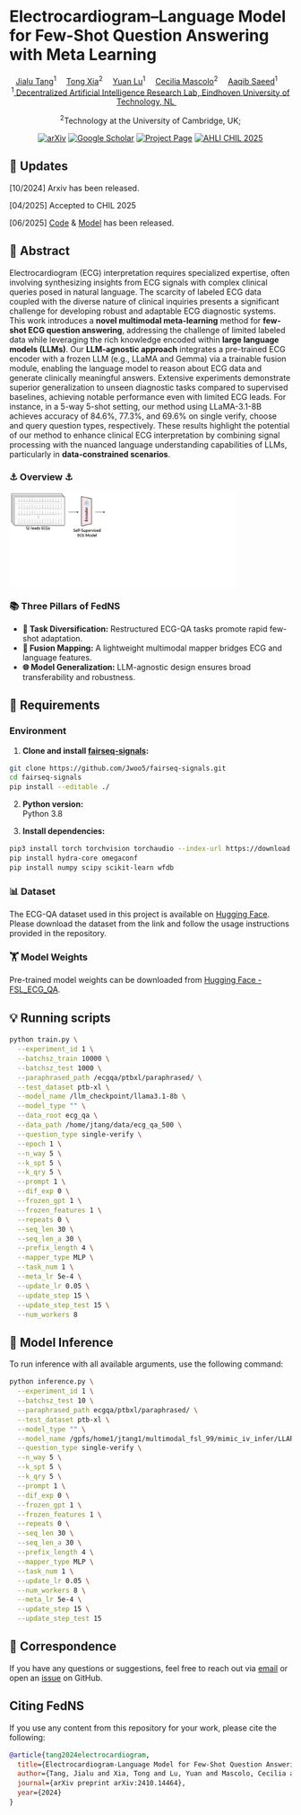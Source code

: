 # Electrocardiogram–Language Model for Few-Shot Question Answering with Meta Learning
<div align="center">

<div>
    <a href='https://tang-jia-lu.github.io/' target='_blank'>Jialu Tang</a><sup>1</sup>&emsp;
    <a href='https://xtxiatong.github.io/' target='_blank'>Tong Xia</a><sup>2</sup>&emsp;
    <a href=https://www.tue.nl/en/research/researchers/yuan-lu' target='_blank'>Yuan Lu</a><sup>1</sup>&emsp;
    <a href='https://www.cl.cam.ac.uk/~cm542/' target='_blank'>Cecilia Mascolo</a><sup>2</sup>&emsp;
    <a href='https://aqibsaeed.github.io/' target='_blank'>Aaqib Saeed</a><sup>1</sup>&emsp;
</div>
<div>
<sup>1</sup><a href="https://www.tue.nl/en/our-university/departments/industrial-design/research/our-research-labs/decentralized-artificial-intelligence-research-lab" target="_blank" rel="noopener noreferrer">
                        Decentralized Artificial Intelligence Research Lab, Eindhoven University of Technology, NL
                      </a>&emsp;

<sup>2</sup>Technology at the University of Cambridge, UK;
</div>
</div>


<div align="center">

[![arXiv](https://img.shields.io/badge/arXiv-2409.02189-blue?logo=arxiv&logoColor=orange)](https://arxiv.org/html/2410.14464v1)
[![Google Scholar](https://img.shields.io/badge/Google%20Scholar-Citations-purple.svg)](https://scholar.google.nl/scholar?cluster=4185769924704359587&hl=zh-CN&as_sdt=0,5&as_vis=1)
[![Project Page](https://img.shields.io/badge/Project%20Page-Online-brightgreen)](https://tang-jia-lu.github.io/projects/ECG_QA/)
[![AHLI CHIL 2025](https://img.shields.io/badge/IEEE%20CHIL%202025-Accepted-yellow.svg)](https://ieeexplore.ieee.org/document/10888594)

</div>


## 📢 Updates

[10/2024] Arxiv has been released.

[04/2025] Accepted to CHIL 2025

[06/2025] [Code](link) & [Model](link) has been released.


## 📝 Abstract
Electrocardiogram (ECG) interpretation requires specialized expertise, often involving synthesizing insights from ECG signals with complex clinical queries posed in natural language. The scarcity of labeled ECG data coupled with the diverse nature of clinical inquiries presents a significant challenge for developing robust and adaptable ECG diagnostic systems. This work introduces a **novel multimodal meta-learning** method for **few-shot ECG question answering**, addressing the challenge of limited labeled data while leveraging the rich knowledge encoded within **large language models (LLMs)**. Our **LLM-agnostic approach** integrates a pre-trained ECG encoder with a frozen LLM (e.g., LLaMA and Gemma) via a trainable fusion module, enabling the language model to reason about ECG data and generate clinically meaningful answers. Extensive experiments demonstrate superior generalization to unseen diagnostic tasks compared to supervised baselines, achieving notable performance even with limited ECG leads. For instance, in a 5-way 5-shot setting, our method using LLaMA-3.1-8B achieves accuracy of 84.6%, 77.3%, and 69.6% on single verify, choose and query question types, respectively. These results highlight the potential of our method to enhance clinical ECG interpretation by combining signal processing with the nuanced language understanding capabilities of LLMs, particularly in **data-constrained scenarios**.

<div align="left">
<h3>⚓ Overview ⚓</h3>
<img src="img/model_structure.gif" width="80%">
<h3>📚 Three Pillars of FedNS</h3>
</div>

- **🧩 Task Diversification:** Restructured ECG-QA tasks promote rapid few-shot adaptation.
- **🔗 Fusion Mapping:** A lightweight multimodal mapper bridges ECG and language features.
- **🌐 Model Generalization:** LLM-agnostic design ensures broad transferability and robustness.

## 🔧 Requirements
###  Environment 

1. **Clone and install [fairseq-signals](https://github.com/Jwoo5/fairseq-signals):**
  ```bash
  git clone https://github.com/Jwoo5/fairseq-signals.git
  cd fairseq-signals
  pip install --editable ./
  ```

2. **Python version:**  
  Python 3.8

3. **Install dependencies:**
  ```bash
  pip3 install torch torchvision torchaudio --index-url https://download.pytorch.org/whl/cu118
  pip install hydra-core omegaconf
  pip install numpy scipy scikit-learn wfdb
  ```


### 📊 Dataset

The ECG-QA dataset used in this project is available on [Hugging Face](https://huggingface.co/datasets/jialucode/FSL_ECG_QA_Dataset/). Please download the dataset from the link and follow the usage instructions provided in the repository.

### 🏋️ Model Weights

Pre-trained model weights can be downloaded from [Hugging Face - FSL_ECG_QA](https://huggingface.co/jialucode/FSL_ECG_QA/).

## 💡 Running scripts

```bash
python train.py \
  --experiment_id 1 \
  --batchsz_train 10000 \
  --batchsz_test 1000 \
  --paraphrased_path /ecgqa/ptbxl/paraphrased/ \
  --test_dataset ptb-xl \
  --model_name /llm_checkpoint/llama3.1-8b \
  --model_type "" \
  --data_root ecg_qa \
  --data_path /home/jtang/data/ecg_qa_500 \
  --question_type single-verify \
  --epoch 1 \
  --n_way 5 \
  --k_spt 5 \
  --k_qry 5 \
  --prompt 1 \
  --dif_exp 0 \
  --frozen_gpt 1 \
  --frozen_features 1 \
  --repeats 0 \
  --seq_len 30 \
  --seq_len_a 30 \
  --prefix_length 4 \
  --mapper_type MLP \
  --task_num 1 \
  --meta_lr 5e-4 \
  --update_lr 0.05 \
  --update_step 15 \
  --update_step_test 15 \
  --num_workers 8
```

## 🚀 Model Inference

To run inference with all available arguments, use the following command:

```bash
python inference.py \
  --experiment_id 1 \
  --batchsz_test 10 \
  --paraphrased_path ecgqa/ptbxl/paraphrased/ \
  --test_dataset ptb-xl \
  --model_type "" \
  --model_name /gpfs/home1/jtang1/multimodal_fsl_99/mimic_iv_infer/LLARVA/llama3_2_1B/ \
  --question_type single-verify \
  --n_way 5 \
  --k_spt 5 \
  --k_qry 5 \
  --prompt 1 \
  --dif_exp 0 \
  --frozen_gpt 1 \
  --frozen_features 1 \
  --repeats 0 \
  --seq_len 30 \
  --seq_len_a 30 \
  --prefix_length 4 \
  --mapper_type MLP \
  --task_num 1 \
  --update_lr 0.05 \
  --num_workers 8 \
  --meta_lr 5e-4 \
  --update_step 15 \
  --update_step_test 15
```

## 💭 Correspondence
If you have any questions or suggestions, feel free to reach out via [email](mailto:jialu.tang@tue.nl) or open an [issue](https://github.com/tang-jia-lu/ECG_QA/issues) on GitHub.

## Citing FedNS
If you use any content from this repository for your work, please cite the following:

```bibtex
@article{tang2024electrocardiogram,
  title={Electrocardiogram-Language Model for Few-Shot Question Answering with Meta Learning},
  author={Tang, Jialu and Xia, Tong and Lu, Yuan and Mascolo, Cecilia and Saeed, Aaqib},
  journal={arXiv preprint arXiv:2410.14464},
  year={2024}
}
```
